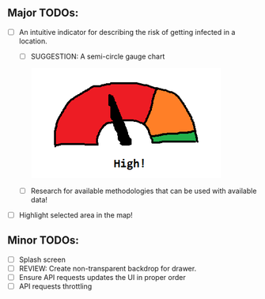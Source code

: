 
## Major TODOs: 
- [ ] An intuitive indicator for describing the risk of getting infected in a location. 
  - [ ] SUGGESTION: A semi-circle gauge chart
  
    ![alt text](Docs/gauge-chart.png "Gauge chart")  
  - [ ] Research for available methodologies that can be used with available data!
- [ ] Highlight selected area in the map! 

## Minor TODOs:
- [ ] Splash screen 
- [ ] REVIEW: Create non-transparent backdrop for drawer. 
- [ ] Ensure API requests updates the UI in proper order
- [ ] API requests throttling   

